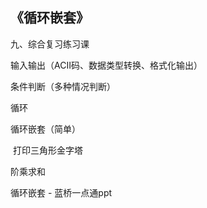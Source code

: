 ## 《循环嵌套》

九、综合复习练习课

输入输出（ACII码、数据类型转换、格式化输出）

条件判断（多种情况判断）

循环

循环嵌套（简单）

​    		打印三角形金字塔

  阶乘求和



循环嵌套 - 蓝桥一点通ppt